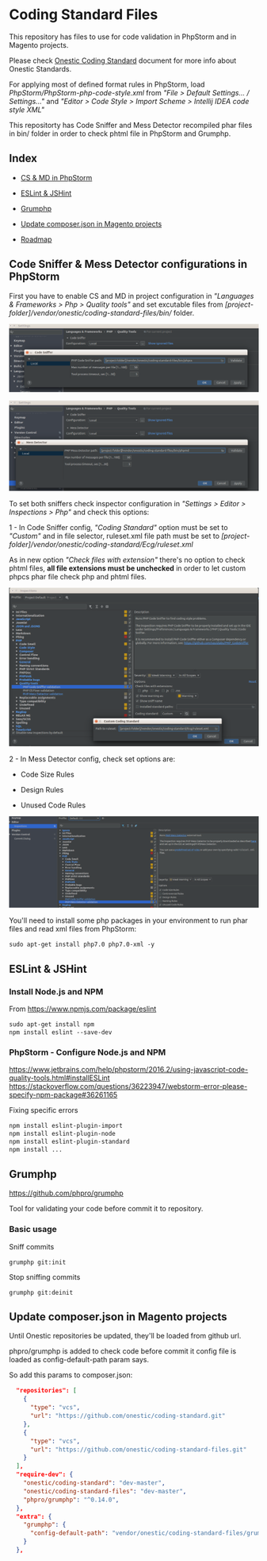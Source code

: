 # Coding Standard Files #
This repository has files to use for code validation in PhpStorm and in Magento projects.

Please check [Onestic Coding Standard](doc/onestic-coding-standards.md) document for more info about Onestic Standards.

For applying most of defined format rules in PhpStorm, load _PhpStorm/PhpStorm-php-code-style.xml_ from _"File > Default Settings... / Settings..."_ and _"Editor > Code Style > Import Scheme > Intellij IDEA code style XML"_

This repositorty has Code Sniffer and Mess Detector recompiled phar files in bin/ folder in order to check phtml file in PhpStorm and Grumphp.

## Index

* [CS & MD in PhpStorm](#code-sniffer--mess-detector-configurations-in-phpstorm)

* [ESLint & JSHint](#eslint--jshint)

* [Grumphp](#grumphp)

* [Update composer.json in Magento projects](#update-composerjson-in-magento-projects)

* [Roadmap](doc/roadmap.md)

## Code Sniffer & Mess Detector configurations in PhpStorm ##

First you have to enable CS and MD in project configuration in _"Languages & Frameworks > Php > Quality tools"_ and set excutable files from _[project-folder]/vendor/onestic/coding-standard-files/bin/_ folder.

![Code Sniffer config](PhpStorm/PhpStorm-settings-qt-cs.png)

![Mess Detector config](PhpStorm/PhpStorm-settings-qt-md.png)

To set both sniffers check inspector configuration in _"Settings > Editor > Inspections > Php"_ and check this options:

1 - In Code Sniffer config, _"Coding Standard"_ option must be set to _"Custom"_ and in file selector, ruleset.xml file path must be set to _[project-folder]/vendor/onestic/coding-standard/Ecg/ruleset.xml_

As in new option _"Check files with extension"_ there's no option to check phtml files,  __all file extensions must be unchecked__ in order to let custom phpcs phar file check php and phtml files.

![Code Sniffer inspector config](PhpStorm/PhpStorm-inspectors-cs.png)
  
2 - In Mess Detector config, check set options are:
 
- Code Size Rules

- Design Rules

- Unused Code Rules

![Mess Detector inspector config](PhpStorm/PhpStorm-inspectors-md.png)

You'll need to install some php packages in your environment to run phar files and read xml files from PhpStorm:
```shell
sudo apt-get install php7.0 php7.0-xml -y
```

## ESLint & JSHint ##

### Install Node.js and NPM ###
From https://www.npmjs.com/package/eslint

```shell
sudo apt-get install npm
npm install eslint --save-dev
```

### PhpStorm - Configure Node.js and NPM ###
https://www.jetbrains.com/help/phpstorm/2016.2/using-javascript-code-quality-tools.html#installESLint
https://stackoverflow.com/questions/36223947/webstorm-error-please-specify-npm-package#36261165

Fixing specific errors
```shell
npm install eslint-plugin-import
npm install eslint-plugin-node
npm install eslint-plugin-standard
npm install ...
```

## Grumphp ##

https://github.com/phpro/grumphp

Tool for validating your code before commit it to repository.

### Basic usage ###

Sniff commits

```shell
grumphp git:init
```

Stop sniffing commits

```shell
grumphp git:deinit
```

## Update composer.json in Magento projects ##

Until Onestic repositories be updated, they'll be loaded from github url.

phpro/grumphp is added to check code before commit it config file is loaded as config-default-path param says.


So add this params to composer.json:

```json
  "repositories": [
    {
      "type": "vcs",
      "url": "https://github.com/onestic/coding-standard.git"
    },
    {
      "type": "vcs",
      "url": "https://github.com/onestic/coding-standard-files.git"
    }
  ],
  "require-dev": {
    "onestic/coding-standard": "dev-master",
    "onestic/coding-standard-files": "dev-master",
    "phpro/grumphp": "^0.14.0",    
  },
  "extra": {
    "grumphp": {
      "config-default-path": "vendor/onestic/coding-standard-files/grumphp/grumphp.yml"
    }
  },
```
